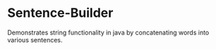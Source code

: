 # Sentence-Builder
Demonstrates string functionality in java by concatenating words into various sentences.

